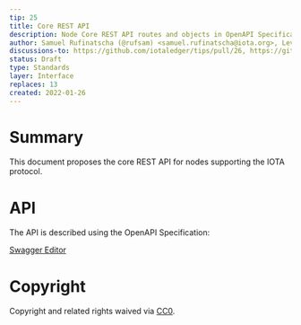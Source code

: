 ```yaml
---
tip: 25
title: Core REST API
description: Node Core REST API routes and objects in OpenAPI Specification
author: Samuel Rufinatscha (@rufsam) <samuel.rufinatscha@iota.org>, Levente Pap (@lzpap) <levente.pap@iota.org>
discussions-to: https://github.com/iotaledger/tips/pull/26, https://github.com/iotaledger/tips/discussions/53
status: Draft
type: Standards
layer: Interface
replaces: 13
created: 2022-01-26
---
```


# Summary

This document proposes the core REST API for nodes supporting the IOTA protocol.

# API

The API is described using the OpenAPI Specification:

[Swagger Editor](https://editor.swagger.io/?url=https://raw.githubusercontent.com/iotaledger/tips/stardust-api/tips/TIP-0025/core-rest-api.yaml)

# Copyright

Copyright and related rights waived via [CC0](https://creativecommons.org/publicdomain/zero/1.0/).
